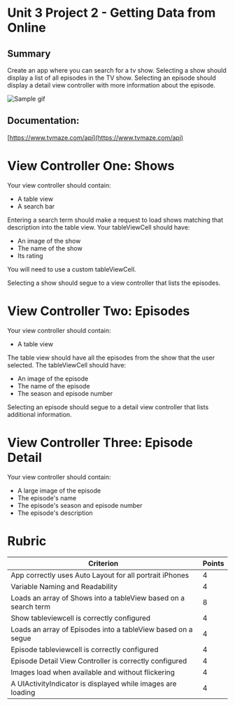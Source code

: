 # Unit 3 Project 2 - Getting Data from Online

## Summary

Create an app where you can search for a tv show.  Selecting a show should display a list of all episodes in the TV show.  Selecting an episode should display a detail view controller with more information about the episode.

![Sample gif](https://github.com/C4Q/AC-iOS-EpisodesFromOnline-HW/blob/master/gif1.gif)

## Documentation:

[https://www.tvmaze.com/api](https://www.tvmaze.com/api)

# View Controller One: Shows

Your view controller should contain:

- A table view
- A search bar

Entering a search term should make a request to load shows matching that description into the table view.  Your tableViewCell should have:

- An image of the show
- The name of the show
- Its rating

You will need to use a custom tableViewCell.

Selecting a show should segue to a view controller that lists the episodes.

# View Controller Two: Episodes

Your view controller should contain:

- A table view

The table view should have all the episodes from the show that the user selected.  The tableViewCell should have:

- An image of the episode
- The name of the episode
- The season and episode number

Selecting an episode should segue to a detail view controller that lists additional information.

# View Controller Three: Episode Detail

Your view controller should contain:

- A large image of the episode
- The episode's name
- The episode's season and episode number
- The episode's description


# Rubric

|Criterion|Points|
|---|---|
| App correctly uses Auto Layout for all portrait iPhones | 4 |
| Variable Naming and Readability | 4 |
| Loads an array of Shows into a tableView based on a search term | 8 |
| Show tableviewcell is correctly configured | 4 |
| Loads an array of Episodes into a tableView based on a segue | 4 |
| Episode tableviewcell is correctly configured | 4 |
| Episode Detail View Controller is correctly configured | 4 |
| Images load when available and without flickering | 4 |
| A UIActivityIndicator is displayed while images are loading | 4 |
